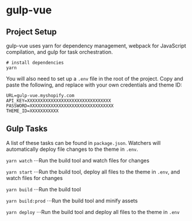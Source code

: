 
# gulp-vue

## Project Setup

gulp-vue uses yarn for dependency management, webpack for JavaScript compilation, and gulp for task orchestration.

```
# install dependencies
yarn
```

You will also need to set up a `.env` file in the root of the project. Copy and paste the following, and replace with your own credentials and theme ID:

```
URL=gulp-vue.myshopify.com
API_KEY=XXXXXXXXXXXXXXXXXXXXXXXXXXXXXXXX
PASSWORD=XXXXXXXXXXXXXXXXXXXXXXXXXXXXXXXX
THEME_ID=XXXXXXXXXXX
```

## Gulp Tasks

A list of these tasks can be found in `package.json`. Watchers will automatically deploy file changes to the theme in `.env`.

`yarn watch`
⋅⋅⋅Run the build tool and watch files for changes

`yarn start`
⋅⋅⋅Run the build tool, deploy all files to the theme in `.env`, and watch files for changes

`yarn build`
⋅⋅⋅Run the build tool

`yarn build:prod`
⋅⋅⋅Run the build tool and minify assets

`yarn deploy`
⋅⋅⋅Run the build tool and deploy all files to the theme in `.env`
